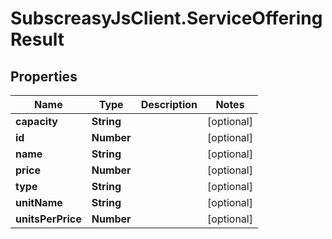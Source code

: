 # SubscreasyJsClient.ServiceOfferingResult

## Properties

Name | Type | Description | Notes
------------ | ------------- | ------------- | -------------
**capacity** | **String** |  | [optional] 
**id** | **Number** |  | [optional] 
**name** | **String** |  | [optional] 
**price** | **Number** |  | [optional] 
**type** | **String** |  | [optional] 
**unitName** | **String** |  | [optional] 
**unitsPerPrice** | **Number** |  | [optional] 



